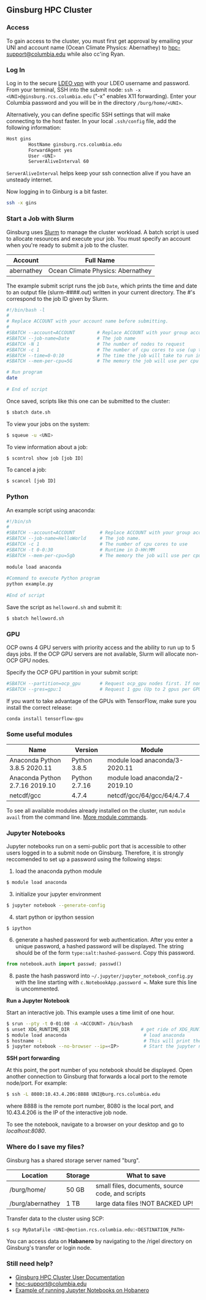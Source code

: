 ## Ginsburg HPC Cluster 


### Access
To gain access to the cluster, you must first get approval by emailing your UNI and account name (Ocean Climate Physics: Abernathey) to [hpc-support@columbia.edu](hpc-support@columbia.edu) while also cc'ing Ryan.

### Log In
Log in to the secure [LDEO vpn](https://ldeo-it.ldeo.columbia.edu/content/vpn-virtual-private-network) with your LDEO username and password. From your terminal, SSH into the submit node: ```ssh -x <UNI>@ginsburg.rcs.columbia.edu``` ("-x" enables X11 forwarding). Enter your Columbia password and you will be in the directory ```/burg/home/<UNI>```. 

Alternatively, you can define specific SSH settings that will make connecting to the host faster. In your local `.ssh/config` file, add the following information:
```bash
Host gins
        HostName ginsburg.rcs.columbia.edu
        ForwardAgent yes
        User <UNI>
        ServerAliveInterval 60
```
`ServerAliveInterval` helps keep your ssh connection alive if you have an unsteady internet. 

Now logging in to Ginburg is a bit faster.
```bash
ssh -x gins
```

### Start a Job with Slurm

Ginsburg uses [Slurm](https://slurm.schedmd.com/documentation.html) to manage the cluster workload. A batch script is used to allocate resources and execute your job. You must specify an account when you're ready to submit a job to the cluster. 

| Account |  Full Name  |  
|----------|-------------|
| abernathey |    Ocean Climate Physics: Abernathey   |  

The example submit script runs the job ```Date```, which prints the time and date to an output file (slurm-####.out) written in your current directory. The #'s correspond to the job ID given by Slurm. 

```bash
#!/bin/bash -l
#
# Replace ACCOUNT with your account name before submitting.
#
#SBATCH --account=ACCOUNT        # Replace ACCOUNT with your group account name
#SBATCH --job-name=Date          # The job name
#SBATCH -N 1                     # The number of nodes to request
#SBATCH -c 1                     # The number of cpu cores to use (up to 32 cores per server)
#SBATCH --time=0-0:10            # The time the job will take to run in D-HH:MM
#SBATCH --mem-per-cpu=5G         # The memory the job will use per cpu core

# Run program
date
 
# End of script
```

Once saved, scripts like this one can be submitted  to the cluster:
```bash
$ sbatch date.sh
```
To view your jobs on the system:
```bash
$ squeue -u <UNI>
```
To view information about a job:
```bash
$ scontrol show job [job ID]
```
To cancel a job:
```bash
$ scancel [job ID]
```

### Python 
An example script using anaconda:
```bash
#!/bin/sh
#
#SBATCH --account=ACCOUNT         # Replace ACCOUNT with your group account name
#SBATCH --job-name=HelloWorld     # The job name.
#SBATCH -c 1                      # The number of cpu cores to use
#SBATCH -t 0-0:30                 # Runtime in D-HH:MM
#SBATCH --mem-per-cpu=5gb         # The memory the job will use per cpu core
 
module load anaconda
 
#Command to execute Python program
python example.py
 
#End of script
```
Save the script as `helloword.sh` and submit it:
```bash
$ sbatch helloword.sh
```


### GPU 
OCP owns 4 GPU servers with priority access and the ability to run up to 5 days jobs. If the OCP GPU servers are not available, Slurm will allocate non-OCP GPU nodes.

Specify the OCP GPU partition in your submit script:
```bash
#SBATCH --partition=ocp_gpu       # Request ocp_gpu nodes first. If none are available, the scheduler will request non-OCP gpu nodes.
#SBATCH --gres=gpu:1              # Request 1 gpu (Up to 2 gpus per GPU node)

```

If you want to take advantage of the GPUs with TensorFlow, make sure you install the correct release:

```conda install tensorflow-gpu```

### Some useful modules

| Name | Version  | Module  |  
|----------|-------------|-------------|
| Anaconda Python 3.8.5 2020.11 | Python 3.8.5 | module load anaconda/3-2020.11 |  
| Anaconda Python  2.7.16 2019.10 | Python 2.7.16 | module load anaconda/2-2019.10 |  
| netcdf/gcc | 4.7.4 | netcdf/gcc/64/gcc/64/4.7.4 |

To see all available modules already installed on the cluster, run `module avail` from the command line. [More module commands](https://lmod.readthedocs.io/en/latest/010_user.html).

### Jupyter Notebooks
Jupyter notebooks run on a semi-public port that is accessible to other users logged in to a submit node on Ginsburg. Therefore, it is strongly reccomended to set up a password using the following steps:
1. load the anaconda python module
```bash
$ module load anaconda
```
3. initialize your jupyter environment
```bash
$ jupyter notebook --generate-config
```
4. start python or ipython session
```
$ ipython
```
6. generate a hashed password for web authentication. After you enter a unique password, a hashed password will be displayed. The string should be of the form ```type:salt:hashed-password```. Copy this password. 
```python
from notebook.auth import passwd; passwd()
```
8. paste the hash password into `~/.jupyter/jupyter_notebook_config.py` with the line starting with `c.NotebookApp.password =`. Make sure this line is uncommented.

**Run a Jupyter Notebook**

Start an interactive job. This example uses a time limit of one hour. 
```bash
$ srun --pty -t 0-01:00 -A <ACCOUNT> /bin/bash
$ unset XDG_RUNTIME_DIR                          # get ride of XDG_RUNTIME_DIR environment variable
$ module load anaconda                            # load anaconda
$ hostname -i                                     # This will print the IP of your interactive job node
$ jupyter notebook --no-browser --ip=<IP>         # Start the jupyter notebook with your node IP
```
**SSH port forwarding**

At this point, the port number of you notebook should be displayed. Open another connection to Ginsburg that forwards a local port to the remote node/port. For example:
```bash
$ ssh -L 8080:10.43.4.206:8888 UNI@burg.rcs.columbia.edu
```
where 8888 is the remote port number, 8080 is the local port, and 10.43.4.206 is the IP of the interactive job node.

To see the notebook, navigate to a browser on your desktop and go to *localhost:8080*. 

### Where do I save my files?
Ginsburg has a shared storage server named "burg".

| Location | Storage  | What to save  |  
|----------|-------------|-------------|
| /burg/home/<UNI> | 50 GB | small files, documents, source code, and scripts | 
| /burg/abernathey | 1 TB | large data files !NOT BACKED UP! | 


Transfer data to the cluster using SCP:
```bash
$ scp MyDataFile <UNI>@motion.rcs.columbia.edu:<DESTINATION_PATH>
```
You can access data on **Habanero** by navigating to the /rigel directory on Ginsburg's transfer or login node. 

### Still need help?
- [Ginsburg HPC Cluster User Documentation](https://confluence.columbia.edu/confluence/display/rcs/Ginsburg+HPC+Cluster+User+Documentation)
- hpc-support@columbia.edu
- [Example of running Jupyter Notebooks on Hobanero](https://rabernat.github.io/research_computing/running-jupyter-notebooks-on-habanero.html)
